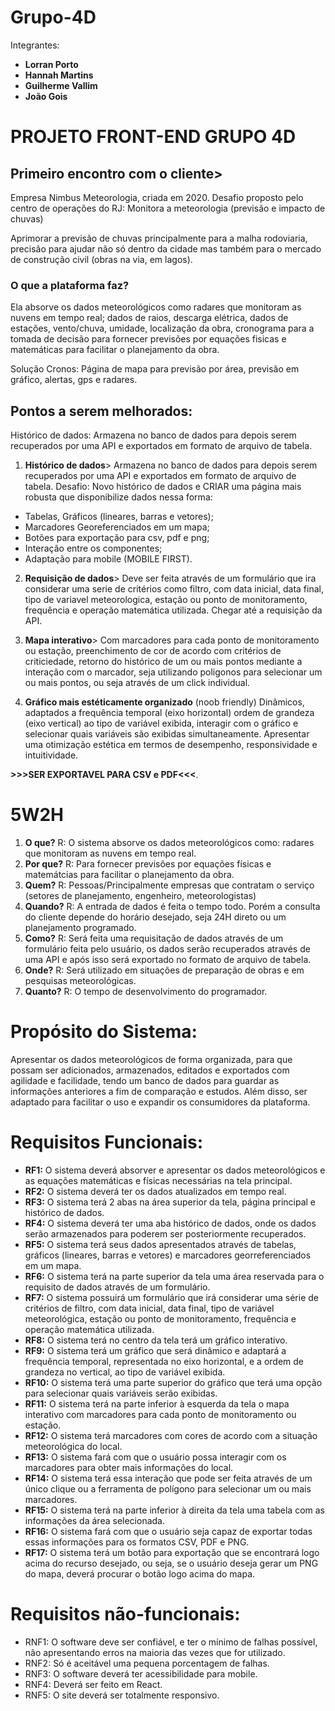 # Grupo-4D
Integrantes:

- **Lorran Porto**
- **Hannah Martins**
- **Guilherme Vallim**
- **João Gois**

# PROJETO FRONT-END GRUPO 4D

## Primeiro encontro com o cliente>

Empresa Nimbus Meteorologia, criada em 2020.
Desafio proposto pelo centro de operações do RJ: Monitora a meteorologia (previsão e impacto de chuvas)

Aprimorar a previsão de chuvas principalmente para a malha rodoviaria, precisão para ajudar não só dentro da cidade mas também para o mercado de construção civil (obras na via, em lagos).
### O que a plataforma faz?
Ela absorve os dados meteorológicos como radares que monitoram as nuvens em tempo real; dados de raios, descarga elétrica, dados de estações, vento/chuva, umidade, localização da obra, cronograma para a tomada de decisão para fornecer previsões por equações fisicas e matemáticas para facilitar o planejamento da obra.

Solução Cronos:
Página de mapa para previsão por área, previsão em gráfico, alertas, gps e radares.

## Pontos a serem melhorados:
Histórico de dados:
Armazena no banco de dados para depois serem recuperados por uma API e exportados em formato de arquivo de tabela.

1. **Histórico de dados**>
Armazena no banco de dados para depois serem recuperados por uma API e exportados em formato de arquivo de tabela. Desafio: Novo histórico de dados e CRIAR uma página mais robusta que disponibilize dados nessa forma:

- Tabelas, Gráficos (lineares, barras e vetores);
- Marcadores Georeferenciados em um mapa;
- Botões para exportação para csv, pdf e png;
- Interação entre os componentes;
- Adaptação para mobile (MOBILE FIRST).

2. **Requisição de dados**>
Deve ser feita através de um formulário que ira considerar uma serie de critérios como filtro, com data inicial, data final, tipo de variavel meteorologica, estação ou ponto de monitoramento, frequência e operação matemática utilizada.
    Chegar até a requisição da API.

3. **Mapa interativo**>
Com marcadores para cada ponto de monitoramento ou estação, preenchimento de cor de acordo com critérios de criticiedade, retorno do histórico de um ou mais pontos mediante a interação com o marcador, seja utilizando poligonos para selecionar um ou mais pontos, ou seja através de um click individual.

4. **Gráfico mais estéticamente organizado** (noob friendly)
Dinâmicos, adaptados a frequência temporal (eixo horizontal) ordem de grandeza (eixo vertical) ao tipo de variável exibida, interagir com o gráfico e selecionar quais variáveis são exibidas simultaneamente. Apresentar uma otimização estética em termos de desempenho, responsividade e intuitividade.

**>>>SER EXPORTAVEL PARA CSV e PDF<<<**.

# 5W2H
1. **O que?** R: O sistema absorve os dados meteorológicos como: radares que monitoram as nuvens em tempo real.
2. **Por que?** R: Para fornecer previsões por equações físicas e matemátcias para facilitar o planejamento da obra.
3. **Quem?** R: Pessoas/Principalmente empresas que contratam o serviço (setores de planejamento, engenheiro, meteorologistas)
4. **Quando?** R: A entrada de dados é feita o tempo todo. Porém a consulta do cliente depende do horário desejado, seja 24H direto ou um planejamento programado.
6. **Como?** R: Será feita uma requisitação de dados através de um formulário feita pelo usuário, os dados serão recuperados através de uma API e após isso será exportado no formato de arquivo de tabela.
5. **Onde?** R: Será utilizado em situações de preparação de obras e em pesquisas meteorológicas.
6. **Quanto?** R: O tempo de desenvolvimento do programador.

# Propósito do Sistema:
Apresentar os dados meteorológicos de forma organizada, para que possam ser adicionados, armazenados, editados e exportados com agilidade e facilidade, tendo um banco de dados para guardar as informações anteriores a fim de comparação e estudos. Além disso, ser adaptado para facilitar o uso e expandir os consumidores da plataforma.

# Requisitos Funcionais:

- **RF1:** O sistema deverá absorver e apresentar os dados meteorológicos e as equações matemáticas e físicas necessárias na tela principal. 
- **RF2:** O sistema deverá ter os dados atualizados em tempo real. 
- **RF3:** O sistema terá 2 abas na área superior da tela, página principal e histórico de dados.
- **RF4:** O sistema deverá ter uma aba histórico de dados, onde os dados serão armazenados para poderem ser posteriormente recuperados.
- **RF5:** O sistema terá seus dados apresentados através de tabelas, gráficos (lineares, barras e vetores) e marcadores georreferenciados em um mapa. 
- **RF6:** O sistema terá na parte superior da tela uma área reservada para o requisito de dados através de um formulário. 
- **RF7:** O sistema possuirá um formulário que irá considerar uma série de critérios de filtro, com data inicial, data final, tipo de variável meteorológica, estação ou ponto de monitoramento, frequência e operação matemática utilizada. 
- **RF8:** O sistema terá no centro da tela terá um gráfico interativo. 
- **RF9:** O sistema terá um gráfico que será dinâmico e adaptará a frequência temporal, representada no eixo horizontal, e a ordem de grandeza no vertical, ao tipo de variável exibida.
- **RF10:** O sistema terá uma parte superior do gráfico que terá uma opção para selecionar quais variáveis serão exibidas. 
- **RF11:** O sistema terá na parte inferior à esquerda da tela o mapa interativo com marcadores para cada ponto de monitoramento ou estação. 
- **RF12:** O sistema terá marcadores com cores de acordo com a situação meteorológica do local.
- **RF13:** O sistema fará com que o usuário possa interagir com os marcadores para obter mais informações do local.
- **RF14:** O sistema terá essa interação que pode ser feita através de um único clique ou a ferramenta de polígono para selecionar um ou mais marcadores.
- **RF15:** O sistema terá na parte inferior à direita da tela uma tabela com as informações da área selecionada.
- **RF16:** O sistema fará com que o usuário seja capaz de exportar todas essas informações para os formatos CSV, PDF e PNG.
- **RF17:** O sistema terá um botão para exportação que se encontrará logo acima do recurso desejado, ou seja, se o usuário deseja gerar um PNG do mapa, deverá procurar o botão logo acima do mapa.

# Requisitos não-funcionais:

- RNF1: O software deve ser confiável, e ter o mínimo de falhas possível, não apresentando erros na maioria das vezes que for utilizado.
- RNF2: Só é aceitável uma pequena porcentagem de falhas.
- RNF3: O software deverá ter acessibilidade para mobile.
- RNF4: Deverá ser feito em React.
- RNF5: O site deverá ser totalmente responsivo.

